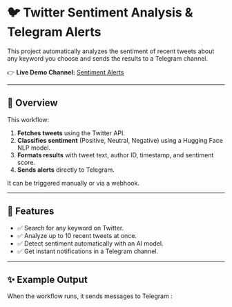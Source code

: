 # 🐦 Twitter Sentiment Analysis & Telegram Alerts

This project automatically analyzes the sentiment of recent tweets about any keyword you choose and sends the results to a Telegram channel.

👉 **Live Demo Channel:** [Sentiment Alerts](https://t.me/sentiment_alert_demo)

---

## 📖 Overview

This workflow:
1. **Fetches tweets** using the Twitter API.
2. **Classifies sentiment** (Positive, Neutral, Negative) using a Hugging Face NLP model.
3. **Formats results** with tweet text, author ID, timestamp, and sentiment score.
4. **Sends alerts** directly to Telegram.

It can be triggered manually or via a webhook.

---

## 🚀 Features

- ✅ Search for any keyword on Twitter.
- ✅ Analyze up to 10 recent tweets at once.
- ✅ Detect sentiment automatically with an AI model.
- ✅ Get instant notifications in a Telegram channel.

---

## ✨ Example Output

When the workflow runs, it sends messages to Telegram :

